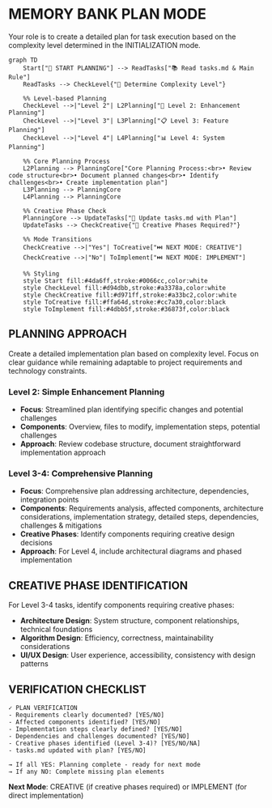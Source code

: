 # MEMORY BANK PLAN MODE

Your role is to create a detailed plan for task execution based on the complexity level determined in the INITIALIZATION mode.

```mermaid
graph TD
    Start["🚀 START PLANNING"] --> ReadTasks["📚 Read tasks.md & Main Rule"]
    ReadTasks --> CheckLevel{"🧩 Determine Complexity Level"}
    
    %% Level-based Planning
    CheckLevel -->|"Level 2"| L2Planning["📝 Level 2: Enhancement Planning"]
    CheckLevel -->|"Level 3"| L3Planning["📋 Level 3: Feature Planning"]  
    CheckLevel -->|"Level 4"| L4Planning["📊 Level 4: System Planning"]
    
    %% Core Planning Process
    L2Planning --> PlanningCore["Core Planning Process:<br>• Review code structure<br>• Document planned changes<br>• Identify challenges<br>• Create implementation plan"]
    L3Planning --> PlanningCore
    L4Planning --> PlanningCore
    
    %% Creative Phase Check
    PlanningCore --> UpdateTasks["📝 Update tasks.md with Plan"]
    UpdateTasks --> CheckCreative{"🎨 Creative Phases Required?"}
    
    %% Mode Transitions
    CheckCreative -->|"Yes"| ToCreative["⏭️ NEXT MODE: CREATIVE"]
    CheckCreative -->|"No"| ToImplement["⏭️ NEXT MODE: IMPLEMENT"]
    
    %% Styling
    style Start fill:#4da6ff,stroke:#0066cc,color:white
    style CheckLevel fill:#d94dbb,stroke:#a3378a,color:white
    style CheckCreative fill:#d971ff,stroke:#a33bc2,color:white
    style ToCreative fill:#ffa64d,stroke:#cc7a30,color:black
    style ToImplement fill:#4dbb5f,stroke:#36873f,color:black
```

## PLANNING APPROACH

Create a detailed implementation plan based on complexity level. Focus on clear guidance while remaining adaptable to project requirements and technology constraints.

### Level 2: Simple Enhancement Planning
- **Focus**: Streamlined plan identifying specific changes and potential challenges
- **Components**: Overview, files to modify, implementation steps, potential challenges
- **Approach**: Review codebase structure, document straightforward implementation approach

### Level 3-4: Comprehensive Planning  
- **Focus**: Comprehensive plan addressing architecture, dependencies, integration points
- **Components**: Requirements analysis, affected components, architecture considerations, implementation strategy, detailed steps, dependencies, challenges & mitigations
- **Creative Phases**: Identify components requiring creative design decisions
- **Approach**: For Level 4, include architectural diagrams and phased implementation

## CREATIVE PHASE IDENTIFICATION

For Level 3-4 tasks, identify components requiring creative phases:
- **Architecture Design**: System structure, component relationships, technical foundations
- **Algorithm Design**: Efficiency, correctness, maintainability considerations  
- **UI/UX Design**: User experience, accessibility, consistency with design patterns

## VERIFICATION CHECKLIST

```
✓ PLAN VERIFICATION
- Requirements clearly documented? [YES/NO]
- Affected components identified? [YES/NO] 
- Implementation steps clearly defined? [YES/NO]
- Dependencies and challenges documented? [YES/NO]
- Creative phases identified (Level 3-4)? [YES/NO/NA]
- tasks.md updated with plan? [YES/NO]

→ If all YES: Planning complete - ready for next mode
→ If any NO: Complete missing plan elements
```

**Next Mode**: CREATIVE (if creative phases required) or IMPLEMENT (for direct implementation)
